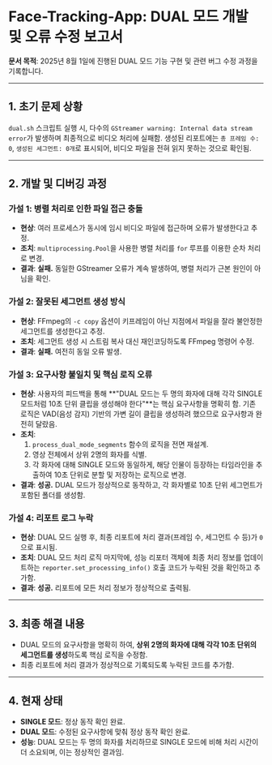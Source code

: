 # Face-Tracking-App: DUAL 모드 개발 및 오류 수정 보고서

**문서 목적**: 2025년 8월 1일에 진행된 DUAL 모드 기능 구현 및 관련 버그 수정 과정을 기록합니다.

---

## 1. 초기 문제 상황

`dual.sh` 스크립트 실행 시, 다수의 `GStreamer warning: Internal data stream error`가 발생하며 최종적으로 비디오 처리에 실패함. 생성된 리포트에는 `총 프레임 수: 0`, `생성된 세그먼트: 0개`로 표시되어, 비디오 파일을 전혀 읽지 못하는 것으로 확인됨.

---

## 2. 개발 및 디버깅 과정

### 가설 1: 병렬 처리로 인한 파일 접근 충돌
- **현상**: 여러 프로세스가 동시에 임시 비디오 파일에 접근하며 오류가 발생한다고 추정.
- **조치**: `multiprocessing.Pool`을 사용한 병렬 처리를 `for` 루프를 이용한 순차 처리로 변경.
- **결과**: **실패.** 동일한 GStreamer 오류가 계속 발생하여, 병렬 처리가 근본 원인이 아님을 확인.

### 가설 2: 잘못된 세그먼트 생성 방식
- **현상**: FFmpeg의 `-c copy` 옵션이 키프레임이 아닌 지점에서 파일을 잘라 불안정한 세그먼트를 생성한다고 추정.
- **조치**: 세그먼트 생성 시 스트림 복사 대신 재인코딩하도록 FFmpeg 명령어 수정.
- **결과**: **실패.** 여전히 동일 오류 발생.

### 가설 3: 요구사항 불일치 및 핵심 로직 오류
- **현상**: 사용자의 피드백을 통해 **"DUAL 모드는 두 명의 화자에 대해 각각 SINGLE 모드처럼 10초 단위 클립을 생성해야 한다"**는 핵심 요구사항을 명확히 함. 기존 로직은 VAD(음성 감지) 기반의 가변 길이 클립을 생성하려 했으므로 요구사항과 완전히 달랐음.
- **조치**:
    1. `process_dual_mode_segments` 함수의 로직을 전면 재설계.
    2. 영상 전체에서 상위 2명의 화자를 식별.
    3. 각 화자에 대해 SINGLE 모드와 동일하게, 해당 인물이 등장하는 타임라인을 추출하여 10초 단위로 분할 및 저장하는 로직으로 변경.
- **결과**: **성공.** DUAL 모드가 정상적으로 동작하고, 각 화자별로 10초 단위 세그먼트가 포함된 폴더를 생성함.

### 가설 4: 리포트 로그 누락
- **현상**: DUAL 모드 실행 후, 최종 리포트에 처리 결과(프레임 수, 세그먼트 수 등)가 `0`으로 표시됨.
- **조치**: DUAL 모드 처리 로직 마지막에, 성능 리포터 객체에 최종 처리 정보를 업데이트하는 `reporter.set_processing_info()` 호출 코드가 누락된 것을 확인하고 추가함.
- **결과**: **성공.** 리포트에 모든 처리 정보가 정상적으로 출력됨.

---

## 3. 최종 해결 내용

- DUAL 모드의 요구사항을 명확히 하여, **상위 2명의 화자에 대해 각각 10초 단위의 세그먼트를 생성**하도록 핵심 로직을 수정함.
- 최종 리포트에 처리 결과가 정상적으로 기록되도록 누락된 코드를 추가함.

---

## 4. 현재 상태

- **SINGLE 모드**: 정상 동작 확인 완료.
- **DUAL 모드**: 수정된 요구사항에 맞춰 정상 동작 확인 완료.
- **성능**: DUAL 모드는 두 명의 화자를 처리하므로 SINGLE 모드에 비해 처리 시간이 더 소요되며, 이는 정상적인 결과임.
